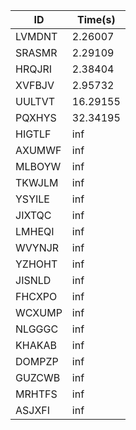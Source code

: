 |ID|Time(s)|
|-|-|
|LVMDNT|2.26007|
|SRASMR|2.29109|
|HRQJRI|2.38404|
|XVFBJV|2.95732|
|UULTVT|16.29155|
|PQXHYS|32.34195|
|HIGTLF|inf|
|AXUMWF|inf|
|MLBOYW|inf|
|TKWJLM|inf|
|YSYILE|inf|
|JIXTQC|inf|
|LMHEQI|inf|
|WVYNJR|inf|
|YZHOHT|inf|
|JISNLD|inf|
|FHCXPO|inf|
|WCXUMP|inf|
|NLGGGC|inf|
|KHAKAB|inf|
|DOMPZP|inf|
|GUZCWB|inf|
|MRHTFS|inf|
|ASJXFI|inf|
